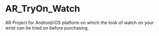 # AR_TryOn_Watch
AR Project for Android/iOS platform on which the look of watch on your wrist can be tried on before purchasing.
